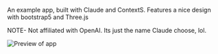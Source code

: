 An example app, built with Claude and ContextS. Features a nice design with bootstrap5 and Three.js

NOTE- Not affiliated with OpenAI. Its just the name Claude choose, lol.

![Preview of app](https://github.com/user-attachments/assets/2cb9ff29-dd4e-4ce2-b1ab-59d38399856a)
